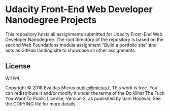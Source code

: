 # Udacity Front-End Web Developer Nanodegree Projects
This repository hosts all assignments submitted for Udacity Front-End Web Developer Nanodegree. The root directory of the repository is based on the second Web Foundations module assignment "Build a portfolio site" and acts as GitHub landing site to showcase all other assignments.
## License
<a href="http://www.wtfpl.net/"><img
       src="http://www.wtfpl.net/wp-content/uploads/2012/12/wtfpl-badge-4.png"
       width="80" height="15" alt="WTFPL" /></a>
       
Copyright © 2018 Evaldas Micius public@micius.lt
This work is free. You can redistribute it and/or modify it under the
terms of the Do What The Fuck You Want To Public License, Version 2,
as published by Sam Hocevar. See the COPYING file for more details.
